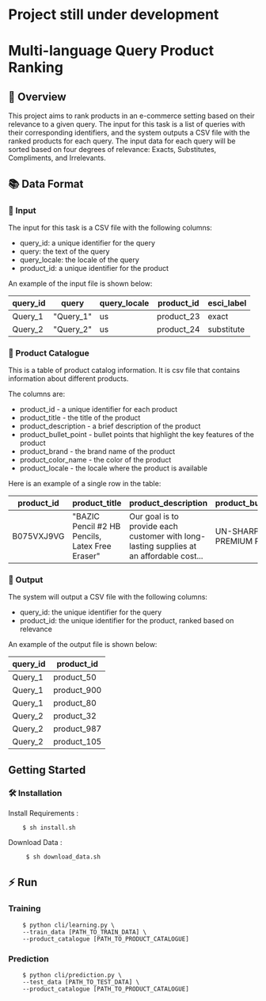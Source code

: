 # Project still under development

# Multi-language Query Product Ranking

## 🚀 Overview 
This project aims to rank products in an e-commerce setting based on their relevance to a given query. The input for this task is a list of queries with their corresponding identifiers, and the system outputs a CSV file with the ranked products for each query. The input data for each query will be sorted based on four degrees of relevance: Exacts, Substitutes, Compliments, and Irrelevants.

## 📚 Data Format

### 📄 Input

The input for this task is a CSV file with the following columns:

* query_id: a unique identifier for the query
* query: the text of the query
* query_locale: the locale of the query
* product_id: a unique identifier for the product

An example of the input file is shown below:

| query_id | query | query_locale | product_id | esci_label | 
| ------------- | ------------- | ------------- | ------------- | ------------- |
| Query_1 | "Query_1" | us | product_23 | exact
| Query_2 |	"Query_2" | us | product_24 | substitute

### 📄 Product Catalogue

This is a table of product catalog information. It is  csv file that contains information about different products.

The columns are:

* product_id - a unique identifier for each product
* product_title - the title of the product
* product_description - a brief description of the product
* product_bullet_point - bullet points that highlight the key features of the product
* product_brand - the brand name of the product
* product_color_name - the color of the product
* product_locale - the locale where the product is available

Here is an example of a single row in the table:

| product_id | product_title | product_description | product_bullet_point | product_brand |  product_color_name | product_locale
| ------------- | ------------- | ------------- | ------------- | ------------- | ------------- | ------------- |
| B075VXJ9VG | "BAZIC Pencil #2 HB Pencils, Latex Free Eraser" | Our goal is to provide each customer with long-lasting supplies at an affordable cost... | UN-SHARPENED #2 PREMIUM PENCILS. | BAZIC Products | Yellow | us


### 📄 Output

The system will output a CSV file with the following columns:

* query_id: the unique identifier for the query
* product_id: the unique identifier for the product, ranked based on relevance

An example of the output file is shown below:

| query_id | product_id | 
| ------------- | ------------- |
| Query_1 | product_50 | 
| Query_1 | product_900 | 
| Query_1 | product_80 | 
| Query_2 | product_32 | 
| Query_2 | product_987 | 
| Query_2 | product_105 | 

## Getting Started

### 🛠 Installation

Install Requirements :

```
    $ sh install.sh
```

Download Data : 
```
     $ sh download_data.sh
```

## ⚡️ Run

### Training

```
    $ python cli/learning.py \
    --train_data [PATH_TO_TRAIN_DATA] \
    --product_catalogue [PATH_TO_PRODUCT_CATALOGUE]
```

### Prediction

```
    $ python cli/prediction.py \
    --test_data [PATH_TO_TEST_DATA] \
    --product_catalogue [PATH_TO_PRODUCT_CATALOGUE]
```

